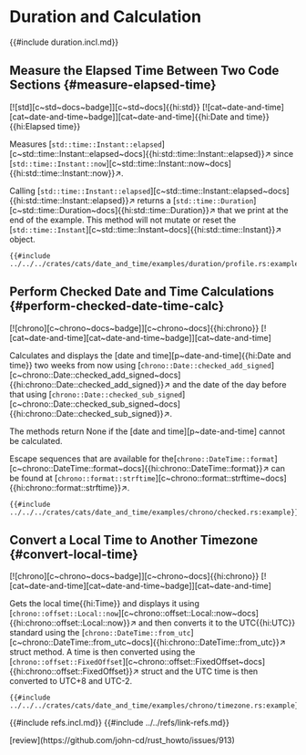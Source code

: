 # Duration and Calculation

{{#include duration.incl.md}}

## Measure the Elapsed Time Between Two Code Sections {#measure-elapsed-time}

[![std][c~std~docs~badge]][c~std~docs]{{hi:std}} [![cat~date-and-time][cat~date-and-time~badge]][cat~date-and-time]{{hi:Date and time}}{{hi:Elapsed time}}

Measures [`std::time::Instant::elapsed`][c~std::time::Instant::elapsed~docs]{{hi:std::time::Instant::elapsed}}↗ since [`std::time::Instant::now`][c~std::time::Instant::now~docs]{{hi:std::time::Instant::now}}↗.

Calling [`std::time::Instant::elapsed`][c~std::time::Instant::elapsed~docs]{{hi:std::time::Instant::elapsed}}↗ returns a [`std::time::Duration`][c~std::time::Duration~docs]{{hi:std::time::Duration}}↗ that we print at the end of the example. This method will not mutate or reset the [`std::time::Instant`][c~std::time::Instant~docs]{{hi:std::time::Instant}}↗ object.

```rust,editable
{{#include ../../../crates/cats/date_and_time/examples/duration/profile.rs:example}}
```

## Perform Checked Date and Time Calculations {#perform-checked-date-time-calc}

[![chrono][c~chrono~docs~badge]][c~chrono~docs]{{hi:chrono}} [![cat~date-and-time][cat~date-and-time~badge]][cat~date-and-time]

Calculates and displays the [date and time][p~date-and-time]{{hi:Date and time}} two weeks from now using [`chrono::Date::checked_add_signed`][c~chrono::Date::checked_add_signed~docs]{{hi:chrono::Date::checked_add_signed}}↗ and the date of the day before that using [`chrono::Date::checked_sub_signed`][c~chrono::Date::checked_sub_signed~docs]{{hi:chrono::Date::checked_sub_signed}}↗.

The methods return None if the [date and time][p~date-and-time] cannot be calculated.

Escape sequences that are available for the[`chrono::DateTime::format`][c~chrono::DateTime::format~docs]{{hi:chrono::DateTime::format}}↗ can be found at [`chrono::format::strftime`][c~chrono::format::strftime~docs]{{hi:chrono::format::strftime}}↗.

```rust,editable
{{#include ../../../crates/cats/date_and_time/examples/chrono/checked.rs:example}}
```

## Convert a Local Time to Another Timezone {#convert-local-time}

[![chrono][c~chrono~docs~badge]][c~chrono~docs]{{hi:chrono}} [![cat~date-and-time][cat~date-and-time~badge]][cat~date-and-time]

Gets the local time{{hi:Time}} and displays it using [`chrono::offset::Local::now`][c~chrono::offset::Local::now~docs]{{hi:chrono::offset::Local::now}}↗ and then converts it to the UTC{{hi:UTC}} standard using the [`chrono::DateTime::from_utc`][c~chrono::DateTime::from_utc~docs]{{hi:chrono::DateTime::from_utc}}↗ struct method. A time is then converted using the [`chrono::offset::FixedOffset`][c~chrono::offset::FixedOffset~docs]{{hi:chrono::offset::FixedOffset}}↗ struct and the UTC time is then converted to UTC+8 and UTC-2.

```rust,editable
{{#include ../../../crates/cats/date_and_time/examples/chrono/timezone.rs:example}}
```

{{#include refs.incl.md}}
{{#include ../../refs/link-refs.md}}

<div class="hidden">
[review](https://github.com/john-cd/rust_howto/issues/913)
</div>
